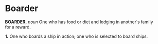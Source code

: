 # Boarder

**BOARDER**, _noun_ One who has food or diet and lodging in another's family for a reward.

**1.** One who boards a ship in action; one who is selected to board ships.
